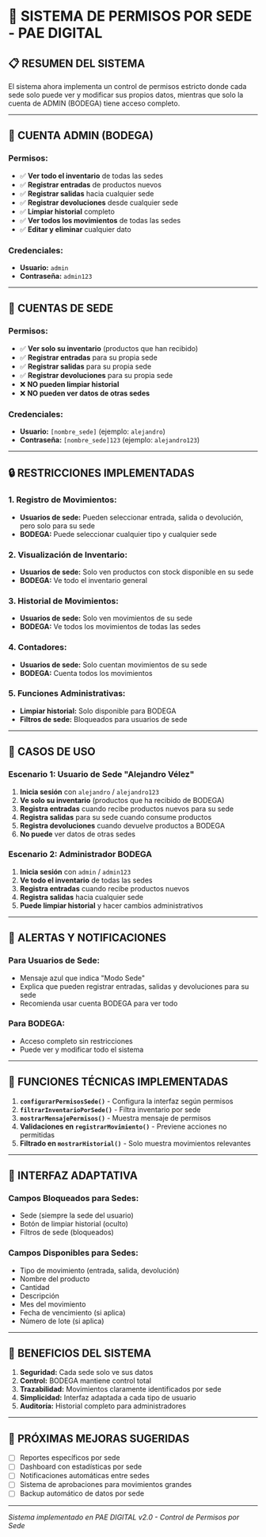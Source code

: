 # 🔐 SISTEMA DE PERMISOS POR SEDE - PAE DIGITAL

## 📋 **RESUMEN DEL SISTEMA**

El sistema ahora implementa un control de permisos estricto donde cada sede solo puede ver y modificar sus propios datos, mientras que solo la cuenta de ADMIN (BODEGA) tiene acceso completo.

---

## 🏢 **CUENTA ADMIN (BODEGA)**

### **Permisos:**
- ✅ **Ver todo el inventario** de todas las sedes
- ✅ **Registrar entradas** de productos nuevos
- ✅ **Registrar salidas** hacia cualquier sede
- ✅ **Registrar devoluciones** desde cualquier sede
- ✅ **Limpiar historial** completo
- ✅ **Ver todos los movimientos** de todas las sedes
- ✅ **Editar y eliminar** cualquier dato

### **Credenciales:**
- **Usuario:** `admin`
- **Contraseña:** `admin123`

---

## 🏫 **CUENTAS DE SEDE**

### **Permisos:**
- ✅ **Ver solo su inventario** (productos que han recibido)
- ✅ **Registrar entradas** para su propia sede
- ✅ **Registrar salidas** para su propia sede
- ✅ **Registrar devoluciones** para su propia sede
- ❌ **NO pueden limpiar historial**
- ❌ **NO pueden ver datos de otras sedes**

### **Credenciales:**
- **Usuario:** `[nombre_sede]` (ejemplo: `alejandro`)
- **Contraseña:** `[nombre_sede]123` (ejemplo: `alejandro123`)

---

## 🔒 **RESTRICCIONES IMPLEMENTADAS**

### **1. Registro de Movimientos:**
- **Usuarios de sede:** Pueden seleccionar entrada, salida o devolución, pero solo para su sede
- **BODEGA:** Puede seleccionar cualquier tipo y cualquier sede

### **2. Visualización de Inventario:**
- **Usuarios de sede:** Solo ven productos con stock disponible en su sede
- **BODEGA:** Ve todo el inventario general

### **3. Historial de Movimientos:**
- **Usuarios de sede:** Solo ven movimientos de su sede
- **BODEGA:** Ve todos los movimientos de todas las sedes

### **4. Contadores:**
- **Usuarios de sede:** Solo cuentan movimientos de su sede
- **BODEGA:** Cuenta todos los movimientos

### **5. Funciones Administrativas:**
- **Limpiar historial:** Solo disponible para BODEGA
- **Filtros de sede:** Bloqueados para usuarios de sede

---

## 🎯 **CASOS DE USO**

### **Escenario 1: Usuario de Sede "Alejandro Vélez"**
1. **Inicia sesión** con `alejandro` / `alejandro123`
2. **Ve solo su inventario** (productos que ha recibido de BODEGA)
3. **Registra entradas** cuando recibe productos nuevos para su sede
4. **Registra salidas** para su sede cuando consume productos
5. **Registra devoluciones** cuando devuelve productos a BODEGA
6. **No puede** ver datos de otras sedes

### **Escenario 2: Administrador BODEGA**
1. **Inicia sesión** con `admin` / `admin123`
2. **Ve todo el inventario** de todas las sedes
3. **Registra entradas** cuando recibe productos nuevos
4. **Registra salidas** hacia cualquier sede
5. **Puede limpiar historial** y hacer cambios administrativos

---

## 🚨 **ALERTAS Y NOTIFICACIONES**

### **Para Usuarios de Sede:**
- Mensaje azul que indica "Modo Sede"
- Explica que pueden registrar entradas, salidas y devoluciones para su sede
- Recomienda usar cuenta BODEGA para ver todo

### **Para BODEGA:**
- Acceso completo sin restricciones
- Puede ver y modificar todo el sistema

---

## 🔧 **FUNCIONES TÉCNICAS IMPLEMENTADAS**

1. **`configurarPermisosSede()`** - Configura la interfaz según permisos
2. **`filtrarInventarioPorSede()`** - Filtra inventario por sede
3. **`mostrarMensajePermisos()`** - Muestra mensaje de permisos
4. **Validaciones en `registrarMovimiento()`** - Previene acciones no permitidas
5. **Filtrado en `mostrarHistorial()`** - Solo muestra movimientos relevantes

---

## 📱 **INTERFAZ ADAPTATIVA**

### **Campos Bloqueados para Sedes:**
- Sede (siempre la sede del usuario)
- Botón de limpiar historial (oculto)
- Filtros de sede (bloqueados)

### **Campos Disponibles para Sedes:**
- Tipo de movimiento (entrada, salida, devolución)
- Nombre del producto
- Cantidad
- Descripción
- Mes del movimiento
- Fecha de vencimiento (si aplica)
- Número de lote (si aplica)

---

## 🎉 **BENEFICIOS DEL SISTEMA**

1. **Seguridad:** Cada sede solo ve sus datos
2. **Control:** BODEGA mantiene control total
3. **Trazabilidad:** Movimientos claramente identificados por sede
4. **Simplicidad:** Interfaz adaptada a cada tipo de usuario
5. **Auditoría:** Historial completo para administradores

---

## 🚀 **PRÓXIMAS MEJORAS SUGERIDAS**

- [ ] Reportes específicos por sede
- [ ] Dashboard con estadísticas por sede
- [ ] Notificaciones automáticas entre sedes
- [ ] Sistema de aprobaciones para movimientos grandes
- [ ] Backup automático de datos por sede

---

*Sistema implementado en PAE DIGITAL v2.0 - Control de Permisos por Sede*
